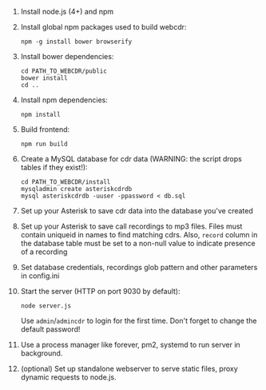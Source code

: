 1. Install node.js (4+) and npm
2. Install global npm packages used to build webcdr:
   ```
   npm -g install bower browserify
   ```

3. Install bower dependencies:
   ```
   cd PATH_TO_WEBCDR/public
   bower install
   cd ..
   ```

4. Install npm dependencies:
   ```
   npm install
   ```
   
5. Build frontend:
   ```
   npm run build
   ```
   
6. Create a MySQL database for cdr data (WARNING: the script drops tables if they exist!):
   ```
   cd PATH_TO_WEBCDR/install
   mysqladmin create asteriskcdrdb
   mysql asteriskcdrdb -uuser -ppassword < db.sql
   ```
   
7. Set up your Asterisk to save cdr data into the database you've created
8. Set up your Asterisk to save call recordings to mp3 files. Files must contain uniqueid in names to find matching cdrs. Also, `record` column in the database table must be set to a non-null value to indicate presence of a recording
9. Set database credentials, recordings glob pattern and other parameters in config.ini
10. Start the server (HTTP on port 9030 by default):
    ```
    node server.js
    ```

    Use `admin`/`admincdr` to login for the first time. Don't forget to change the default password!
11. Use a process manager like forever, pm2, systemd to run server in background.
12. (optional) Set up standalone webserver to serve static files, proxy dynamic requests to node.js.
